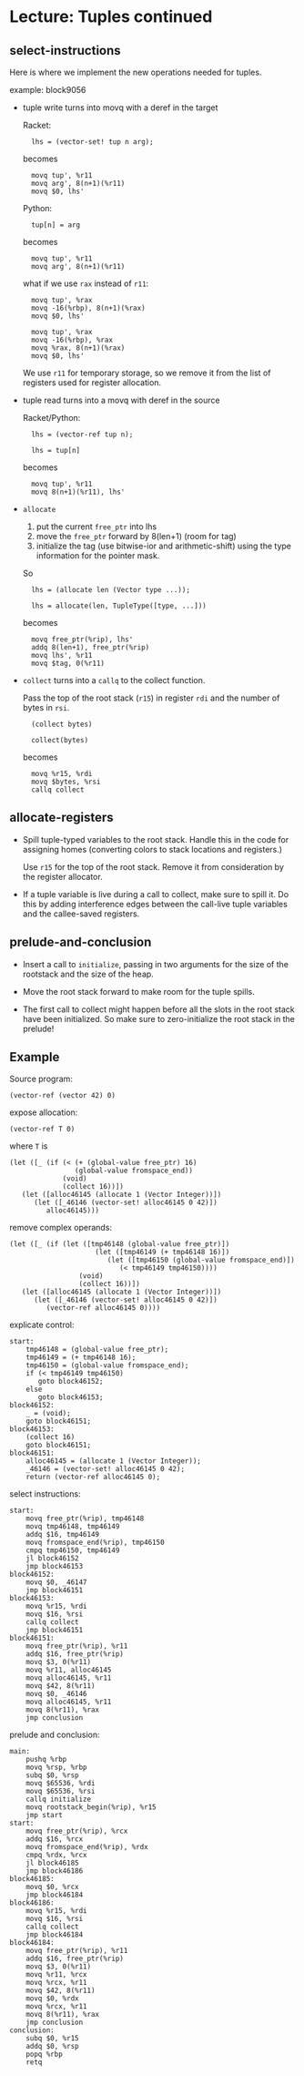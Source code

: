 # Lecture: Tuples continued

## select-instructions
  
Here is where we implement the new operations needed for tuples.

example: block9056

* tuple write turns into movq with a deref in the target

    Racket:

        lhs = (vector-set! tup n arg);
        
    becomes
    
        movq tup', %r11
        movq arg', 8(n+1)(%r11)
        movq $0, lhs'

    Python:
	
        tup[n] = arg
		
	becomes
	
        movq tup', %r11
        movq arg', 8(n+1)(%r11)

    what if we use `rax` instead of `r11`:

        movq tup', %rax
        movq -16(%rbp), 8(n+1)(%rax)
        movq $0, lhs'

        movq tup', %rax
        movq -16(%rbp), %rax
        movq %rax, 8(n+1)(%rax)
        movq $0, lhs'


    We use `r11` for temporary storage, so we remove it from the list
    of registers used for register allocation.

* tuple read turns into a movq with deref in the source

    Racket/Python:

        lhs = (vector-ref tup n);
		
		lhs = tup[n]
        
    becomes
    
        movq tup', %r11
        movq 8(n+1)(%r11), lhs'

* `allocate`

   1. put the current `free_ptr` into lhs
   2. move the `free_ptr` forward by 8(len+1)   (room for tag)
   3. initialize the tag (use bitwise-ior and arithmetic-shift)
     using the type information for the pointer mask.

   So

        lhs = (allocate len (Vector type ...));
		
        lhs = allocate(len, TupleType([type, ...]))

    becomes
    
        movq free_ptr(%rip), lhs'
        addq 8(len+1), free_ptr(%rip)
        movq lhs', %r11
        movq $tag, 0(%r11)
     
* `collect` turns into a `callq` to the collect function. 

    Pass the top of the root stack (`r15`) in register `rdi` and 
    the number of bytes in `rsi`.

        (collect bytes)
		
        collect(bytes)
        
    becomes
    
        movq %r15, %rdi
        movq $bytes, %rsi
        callq collect
       
## allocate-registers
  
* Spill tuple-typed variables to the root stack. Handle this
  in the code for assigning homes (converting colors to
  stack locations and registers.)
  
  Use `r15` for the top of the root stack. Remove it from
  consideration by the register allocator.

* If a tuple variable is live during a call to collect,
  make sure to spill it. Do this by adding interference edges
  between the call-live tuple variables and the callee-saved
  registers.

## prelude-and-conclusion

* Insert a call to `initialize`, passing in two arguments for the size
  of the rootstack and the size of the heap.

* Move the root stack forward to make room for the tuple spills.

* The first call to collect might happen before all the
  slots in the root stack have been initialized.
  So make sure to zero-initialize the root stack in the prelude!

## Example

Source program:

    (vector-ref (vector 42) 0)

expose allocation:

	(vector-ref T 0)


where `T` is

    (let ([_ (if (< (+ (global-value free_ptr) 16) 
                    (global-value fromspace_end))
                 (void)
                 (collect 16))])
       (let ([alloc46145 (allocate 1 (Vector Integer))])
          (let ([_46146 (vector-set! alloc46145 0 42)])
             alloc46145)))

remove complex operands:

    (let ([_ (if (let ([tmp46148 (global-value free_ptr)])
                         (let ([tmp46149 (+ tmp46148 16)])
                            (let ([tmp46150 (global-value fromspace_end)])
                               (< tmp46149 tmp46150))))
                     (void)
                     (collect 16))])
       (let ([alloc46145 (allocate 1 (Vector Integer))])
          (let ([_46146 (vector-set! alloc46145 0 42)])
             (vector-ref alloc46145 0))))

explicate control:

	start:
		tmp46148 = (global-value free_ptr);
		tmp46149 = (+ tmp46148 16);
		tmp46150 = (global-value fromspace_end);
		if (< tmp46149 tmp46150)
		   goto block46152;
		else
		   goto block46153;
	block46152:
		_ = (void);
		goto block46151;
	block46153:
		(collect 16)
		goto block46151;
	block46151:
		alloc46145 = (allocate 1 (Vector Integer));
		_46146 = (vector-set! alloc46145 0 42);
		return (vector-ref alloc46145 0);

select instructions:

	start:
		movq free_ptr(%rip), tmp46148
		movq tmp46148, tmp46149
		addq $16, tmp46149
		movq fromspace_end(%rip), tmp46150
		cmpq tmp46150, tmp46149
		jl block46152
		jmp block46153
	block46152:
		movq $0, _46147
		jmp block46151
	block46153:
		movq %r15, %rdi
		movq $16, %rsi
		callq collect
		jmp block46151
	block46151:
		movq free_ptr(%rip), %r11
		addq $16, free_ptr(%rip)
		movq $3, 0(%r11)
		movq %r11, alloc46145
		movq alloc46145, %r11
		movq $42, 8(%r11)
		movq $0, _46146
		movq alloc46145, %r11
		movq 8(%r11), %rax
		jmp conclusion

prelude and conclusion:

	main:
		pushq %rbp
		movq %rsp, %rbp
		subq $0, %rsp
		movq $65536, %rdi
		movq $65536, %rsi
		callq initialize
		movq rootstack_begin(%rip), %r15
		jmp start
	start:
		movq free_ptr(%rip), %rcx
		addq $16, %rcx
		movq fromspace_end(%rip), %rdx
		cmpq %rdx, %rcx
		jl block46185
		jmp block46186
	block46185:
		movq $0, %rcx
		jmp block46184
	block46186:
		movq %r15, %rdi
		movq $16, %rsi
		callq collect
		jmp block46184
	block46184:
		movq free_ptr(%rip), %r11
		addq $16, free_ptr(%rip)
		movq $3, 0(%r11)
		movq %r11, %rcx
		movq %rcx, %r11
		movq $42, 8(%r11)
		movq $0, %rdx
		movq %rcx, %r11
		movq 8(%r11), %rax
		jmp conclusion
	conclusion:
		subq $0, %r15
		addq $0, %rsp
		popq %rbp
		retq
